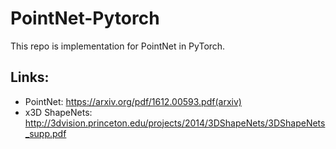 # PointNet-Pytorch

This repo is implementation for PointNet in PyTorch.

## Links:

* PointNet: https://arxiv.org/pdf/1612.00593.pdf(arxiv)
* x3D ShapeNets: http://3dvision.princeton.edu/projects/2014/3DShapeNets/3DShapeNets_supp.pdf
